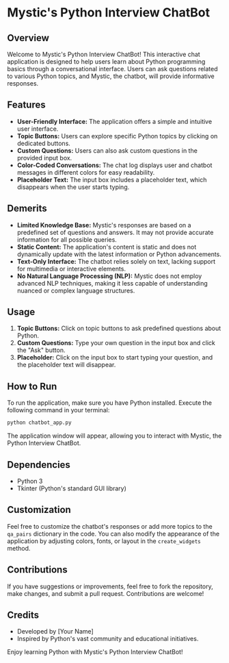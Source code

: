 # Mystic's Python Interview ChatBot

## Overview

Welcome to Mystic's Python Interview ChatBot! This interactive chat application is designed to help users learn about Python programming basics through a conversational interface. Users can ask questions related to various Python topics, and Mystic, the chatbot, will provide informative responses.

## Features

- **User-Friendly Interface:** The application offers a simple and intuitive user interface.
- **Topic Buttons:** Users can explore specific Python topics by clicking on dedicated buttons.
- **Custom Questions:** Users can also ask custom questions in the provided input box.
- **Color-Coded Conversations:** The chat log displays user and chatbot messages in different colors for easy readability.
- **Placeholder Text:** The input box includes a placeholder text, which disappears when the user starts typing.

## Demerits

- **Limited Knowledge Base:** Mystic's responses are based on a predefined set of questions and answers. It may not provide accurate information for all possible queries.
- **Static Content:** The application's content is static and does not dynamically update with the latest information or Python advancements.
- **Text-Only Interface:** The chatbot relies solely on text, lacking support for multimedia or interactive elements.
- **No Natural Language Processing (NLP):** Mystic does not employ advanced NLP techniques, making it less capable of understanding nuanced or complex language structures.

## Usage

1. **Topic Buttons:** Click on topic buttons to ask predefined questions about Python.
2. **Custom Questions:** Type your own question in the input box and click the "Ask" button.
3. **Placeholder:** Click on the input box to start typing your question, and the placeholder text will disappear.

## How to Run

To run the application, make sure you have Python installed. Execute the following command in your terminal:

```bash
python chatbot_app.py
```

The application window will appear, allowing you to interact with Mystic, the Python Interview ChatBot.

## Dependencies

- Python 3
- Tkinter (Python's standard GUI library)

## Customization

Feel free to customize the chatbot's responses or add more topics to the `qa_pairs` dictionary in the code. You can also modify the appearance of the application by adjusting colors, fonts, or layout in the `create_widgets` method.

## Contributions

If you have suggestions or improvements, feel free to fork the repository, make changes, and submit a pull request. Contributions are welcome!

## Credits

- Developed by [Your Name]
- Inspired by Python's vast community and educational initiatives.

Enjoy learning Python with Mystic's Python Interview ChatBot!
